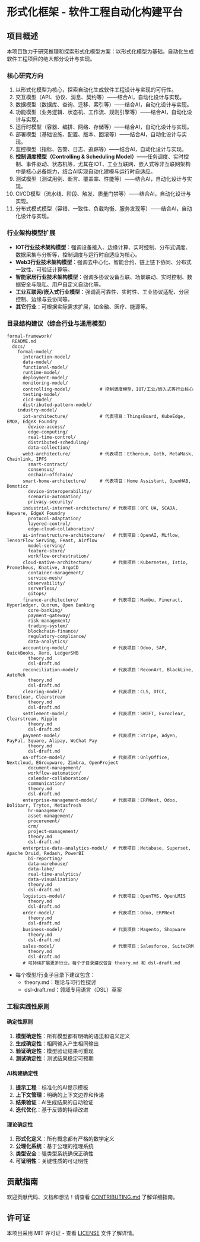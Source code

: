 # 形式化框架 - 软件工程自动化构建平台

## 项目概述

本项目致力于研究推理和探索形式化模型方案：以形式化模型为基础，自动化生成软件工程项目的绝大部分设计与实现。

### 核心研究方向

1. 以形式化模型为核心，探索自动化生成软件工程设计与实现的可行性。
2. 交互模型（API、协议、消息、契约等）——结合AI，自动化设计与实现。
3. 数据模型（数据库、查询、迁移、索引等）——结合AI，自动化设计与实现。
4. 功能模型（业务逻辑、状态机、工作流、规则引擎等）——结合AI，自动化设计与实现。
5. 运行时模型（容器、编排、网络、存储等）——结合AI，自动化设计与实现。
6. 部署模型（基础设施、配置、版本、回滚等）——结合AI，自动化设计与实现。
7. 监控模型（指标、告警、日志、追踪等）——结合AI，自动化设计与实现。
8. **控制调度模型（Controlling & Scheduling Model）**——任务调度、实时控制、事件驱动、状态机等，尤其在IOT、工业互联网、嵌入式等非互联网架构中是核心必备能力，结合AI实现自动化建模与运行时自适应。
9. 测试模型（测试用例、断言、覆盖率、性能等）——结合AI，自动化设计与实现。
10. CI/CD模型（流水线、阶段、触发、质量门禁等）——结合AI，自动化设计与实现。
11. 分布式模式模型（容错、一致性、负载均衡、服务发现等）——结合AI，自动化设计与实现。

### 行业架构模型扩展

- **IOT行业技术架构模型**：强调设备接入、边缘计算、实时控制、分布式调度、数据采集与分析等，控制调度与运行时自适应为核心。
- **Web3行业技术架构模型**：强调去中心化、智能合约、链上链下协同、分布式一致性、可验证计算等。
- **智能家居行业技术架构模型**：强调多协议设备互联、场景联动、实时控制、数据安全与隐私、用户自定义自动化等。
- **工业互联网/嵌入式行业模型**：强调高可靠性、实时性、工业协议适配、分层控制、边缘与云协同等。
- **其它行业**：可根据实际需求扩展，如金融、医疗、能源等。

### 目录结构建议（综合行业与通用模型）

```text
formal-framework/
  README.md
  docs/
    formal-model/
      interaction-model/
      data-model/
      functional-model/
      runtime-model/
      deployment-model/
      monitoring-model/
      controlling-model/           # 控制调度模型，IOT/工业/嵌入式等行业核心
      testing-model/
      cicd-model/
      distributed-pattern-model/
    industry-model/
      iot-architecture/            # 代表项目：ThingsBoard, KubeEdge, EMQX, EdgeX Foundry
        device-access/
        edge-computing/
        real-time-control/
        distributed-scheduling/
        data-collection/
      web3-architecture/           # 代表项目：Ethereum, Geth, MetaMask, Chainlink, IPFS
        smart-contract/
        consensus/
        onchain-offchain/
      smart-home-architecture/     # 代表项目：Home Assistant, OpenHAB, Domoticz
        device-interoperability/
        scenario-automation/
        privacy-security/
      industrial-internet-architecture/ # 代表项目：OPC UA, SCADA, Kepware, EdgeX Foundry
        protocol-adaptation/
        layered-control/
        edge-cloud-collaboration/
      ai-infrastructure-architecture/   # 代表项目：OpenAI, MLflow, TensorFlow Serving, Feast, Airflow
        model-serving/
        feature-store/
        workflow-orchestration/
      cloud-native-architecture/        # 代表项目：Kubernetes, Istio, Prometheus, Knative, ArgoCD
        container-management/
        service-mesh/
        observability/
        serverless/
        gitops/
      finance-architecture/             # 代表项目：Mambu, Fineract, Hyperledger, Quorum, Open Banking
        core-banking/
        payment-gateway/
        risk-management/
        trading-system/
        blockchain-finance/
        regulatory-compliance/
        data-analytics/
      accounting-model/                 # 代表项目：Odoo, SAP, QuickBooks, Xero, LedgerSMB
        theory.md
        dsl-draft.md
      reconciliation-model/             # 代表项目：ReconArt, BlackLine, AutoRek
        theory.md
        dsl-draft.md
      clearing-model/                   # 代表项目：CLS, DTCC, Euroclear, Clearstream
        theory.md
        dsl-draft.md
      settlement-model/                 # 代表项目：SWIFT, Euroclear, Clearstream, Ripple
        theory.md
        dsl-draft.md
      payment-model/                    # 代表项目：Stripe, Adyen, PayPal, Square, Alipay, WeChat Pay
        theory.md
        dsl-draft.md
      oa-office-model/                  # 代表项目：OnlyOffice, Nextcloud, EGroupware, Zimbra, OpenProject
        document-management/
        workflow-automation/
        calendar-collaboration/
        communication/
        theory.md
        dsl-draft.md
      enterprise-management-model/      # 代表项目：ERPNext, Odoo, Dolibarr, Tryton, Metasfresh
        hr-management/
        asset-management/
        procurement/
        crm/
        project-management/
        theory.md
        dsl-draft.md
      enterprise-data-analytics-model/  # 代表项目：Metabase, Superset, Apache Druid, Redash, PowerBI
        bi-reporting/
        data-warehouse/
        data-lake/
        real-time-analytics/
        data-visualization/
        theory.md
        dsl-draft.md
      logistics-model/                  # 代表项目：OpenTMS, OpenLMIS
        theory.md
        dsl-draft.md
      order-model/                      # 代表项目：Odoo, ERPNext
        theory.md
        dsl-draft.md
      business-model/                   # 代表项目：Magento, Shopware
        theory.md
        dsl-draft.md
      sales-model/                      # 代表项目：Salesforce, SuiteCRM
        theory.md
        dsl-draft.md
      # 可持续扩展更多行业，每个子目录建议包含 theory.md 和 dsl-draft.md
```

- 每个模型/行业子目录下建议包含：
  - theory.md：理论与可行性探讨
  - dsl-draft.md：领域专用语言（DSL）草案

### 工程实践性原则

#### 确定性原则

1. **模型确定性**：所有模型都有明确的语法和语义定义
2. **生成确定性**：相同输入产生相同输出
3. **验证确定性**：模型验证结果可重现
4. **测试确定性**：测试结果稳定可预期

#### AI构建确定性

1. **提示工程**：标准化的AI提示模板
2. **上下文管理**：明确的上下文边界和传递
3. **结果验证**：AI生成结果的自动验证
4. **迭代优化**：基于反馈的持续改进

#### 理论确定性

1. **形式化定义**：所有概念都有严格的数学定义
2. **公理化系统**：基于公理的推理系统
3. **类型安全**：强类型系统确保正确性
4. **可证明性**：关键性质的可证明性

## 贡献指南

欢迎贡献代码、文档和想法！请查看 [CONTRIBUTING.md](CONTRIBUTING.md) 了解详细指南。

## 许可证

本项目采用 MIT 许可证 - 查看 [LICENSE](LICENSE) 文件了解详情。
